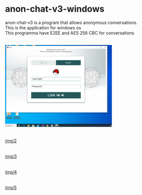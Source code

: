 # anon-chat-v3-windows
anon-chat-v3 is a program that allows anonymous conversations. </br>
This is the application for windows os </br> 
This programma have E2EE and AES 256 CBC for conversations </br></br>

  <img src="img/1.png" width="350" title="hover text"> <br> <br> <br> 
[img/2](img/2.png) <br> <br> <br> 
[img/3](img/3.png) <br> <br> <br> 
[img/4](img/4.png) <br> <br> <br> 
[img/5](img/5.png) <br> <br> <br>
